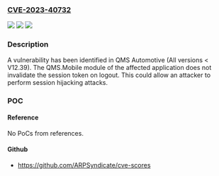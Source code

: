 ### [CVE-2023-40732](https://cve.mitre.org/cgi-bin/cvename.cgi?name=CVE-2023-40732)
![](https://img.shields.io/static/v1?label=Product&message=QMS%20Automotive&color=blue)
![](https://img.shields.io/static/v1?label=Version&message=All%20versions%20%3C%20V12.39%20&color=brightgreen)
![](https://img.shields.io/static/v1?label=Vulnerability&message=CWE-613%3A%20Insufficient%20Session%20Expiration&color=brightgreen)

### Description

A vulnerability has been identified in QMS Automotive (All versions < V12.39). The QMS.Mobile module of the affected application does not invalidate the session token on logout. This could allow an attacker to perform session hijacking attacks.

### POC

#### Reference
No PoCs from references.

#### Github
- https://github.com/ARPSyndicate/cve-scores

